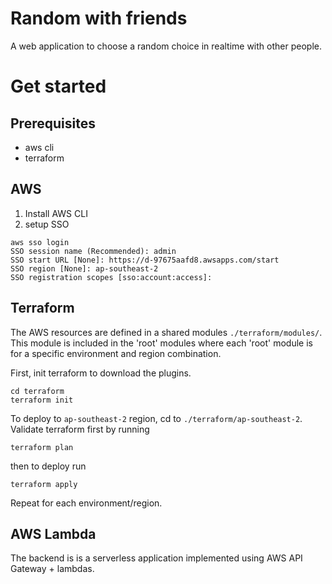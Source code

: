 # Random with friends

A web application to choose a random choice in realtime with other people.

# Get started

## Prerequisites
* aws cli
* terraform

## AWS
1. Install AWS CLI
1. setup SSO
```
aws sso login
SSO session name (Recommended): admin
SSO start URL [None]: https://d-97675aafd8.awsapps.com/start
SSO region [None]: ap-southeast-2
SSO registration scopes [sso:account:access]:
```

## Terraform
The AWS resources are defined in a shared modules `./terraform/modules/`. This module is included in the 'root' modules where each 'root' module is for a specific environment and region combination.

First, init terraform to download the plugins.
```
cd terraform
terraform init
```

To deploy to `ap-southeast-2` region, cd to `./terraform/ap-southeast-2`. Validate terraform first by running
```
terraform plan
```

then to deploy run
```
terraform apply
```

Repeat for each environment/region.

## AWS Lambda
The backend is is a serverless application implemented using AWS API Gateway + lambdas.